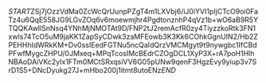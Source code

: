 $START$ZSj7jOzzVdMa0ZcWcQrUunpPZgT4m1LXVbj6/iJ0iYVI1pIjCTcO9oi0FaTz4u6QqE558JG9LGvZOq6v6moewmjhr4PgdtonznhP4qVz1b+wO6aB9R5YTQQKAwIlSnNsq4YNhMjNMOTAt9D/FNP2tJ2remAcfR0zy4TiyzzkoRtk3FN1xwIs74TcO5uM9jaKK1ZapSyCDwk3zaMFEowb3K3Kk6COhkGgnUIN2/Hb2ZPEHHhIdWRkKM+Dv0ssIEedFGTNu5ncQaIdQrzVMCMgyt9t9nywgbc1IfCBdPFwfMygcZHPU/0JMxeq+MPqTcosIMcBEdrCZOgDCL1XyP3X+rA7poH1HlhNBAoDAiVKc2yIx1FTm0MCtSRxqsiVV6G05pUNw9qenF3HgzEvy9yiup3v7SrD1S5+DNcDyukg27J+mHbo200j1itmt8utoENz$END$